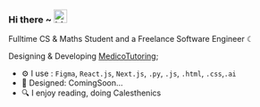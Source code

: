 ### Hi there ~ <img src="https://user-images.githubusercontent.com/1303154/88677602-1635ba80-d120-11ea-84d8-d263ba5fc3c0.gif" width="24px" alt="hi">

Fulltime CS & Maths Student and a Freelance Software Engineer ☾

Designing & Developing [MedicoTutoring](https://medico-virid.vercel.app);<br>

- ⚙️ I use : `Figma`, `React.js`, `Next.js`, `.py`, `.js`, `.html`, `.css`,`.ai`
- 💅 Designed: ComingSoon…
- 🔍 I enjoy reading, doing Calesthenics

